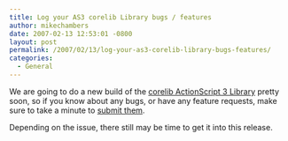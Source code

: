 ```yaml
---
title: Log your AS3 corelib Library bugs / features
author: mikechambers
date: 2007-02-13 12:53:01 -0800
layout: post
permalink: /2007/02/13/log-your-as3-corelib-library-bugs-features/
categories:
  - General
---
```



We are going to do a new build of the [corelib ActionScript 3 Library][1] pretty soon, so if you know about any bugs, or have any feature requests, make sure to take a minute to [submit them][2].

Depending on the issue, there still may be time to get it into this release.

 [1]: http://code.google.com/p/as3corelib/
 [2]: http://code.google.com/p/as3corelib/issues/list
